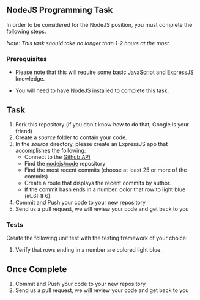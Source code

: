 ## NodeJS Programming Task

In order to be considered for the NodeJS position, you must complete the following steps. 

*Note: This task should take no longer than 1-2 hours at the most.*


### Prerequisites

- Please note that this will require some basic [JavaScript](http://www.codecademy.com/tracks/javascript) and [ExpressJS](http://expressjs.com/) knowledge. 

- You will need to have [NodeJS](http://www.nodejs.org/) installed to complete this task. 

## Task

1. Fork this repository (if you don't know how to do that, Google is your friend)
2. Create a *source* folder to contain your code. 
3. In the *source* directory, please create an ExpressJS app that accomplishes the following:
	- Connect to the [Github API](http://developer.github.com/)
	- Find the [nodejs/node](https://github.com/nodejs/node) repository
	- Find the most recent commits (choose at least 25 or more of the commits)
	- Create a route that displays the recent commits by author. 
	- If the commit hash ends in a number, color that row to light blue (#E6F1F6).
4. Commit and Push your code to your new repository
5. Send us a pull request, we will review your code and get back to you

### Tests

Create the following unit test with the testing framework of your choice:

  1.  Verify that rows ending in a number are colored light blue.  

## Once Complete
1. Commit and Push your code to your new repository
2. Send us a pull request, we will review your code and get back to you


